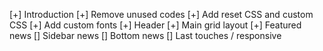 [+] Introduction
[+] Remove unused codes
[+] Add reset CSS and custom CSS
[+] Add custom fonts
[+] Header
[+] Main grid layout
[+] Featured news
[] Sidebar news
[] Bottom news
[] Last touches / responsive
